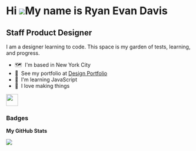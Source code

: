 Hi ![](https://user-images.githubusercontent.com/18350557/176309783-0785949b-9127-417c-8b55-ab5a4333674e.gif)My name is Ryan Evan Davis
=======================================================================================================================================

Staff Product Designer
----------------------

I am a designer learning to code. This space is my garden of tests, learning, and progress.

* 🗺️  I'm based in New York City
* 🐳  See my portfolio at [Design Portfolio](http://ryanevandavis.com)
* 🤠  I'm learning JavaScript
* 🎏  I love making things

<p align="left"> <a href="https://www.github.com/ryanevandavis" target="_blank" rel="noreferrer"> <picture> <source media="(prefers-color-scheme: dark)" srcset="https://raw.githubusercontent.com/danielcranney/readme-generator/main/public/icons/socials/github-dark.svg" /> <source media="(prefers-color-scheme: light)" srcset="https://raw.githubusercontent.com/danielcranney/readme-generator/main/public/icons/socials/github.svg" /> <img src="https://raw.githubusercontent.com/danielcranney/readme-generator/main/public/icons/socials/github.svg" width="32" height="32" /> </picture> </a></p>

### Badges

<b>My GitHub Stats</b>

<a href="http://www.github.com/ryanevandavis"><img src="https://github-readme-streak-stats.herokuapp.com/?user=ryanevandavis&stroke=ffffff&background=1c1917&ring=0891b2&fire=0891b2&currStreakNum=ffffff&currStreakLabel=0891b2&sideNums=ffffff&sideLabels=ffffff&dates=ffffff&hide_border=true" /></a>
